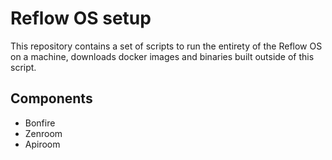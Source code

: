 # Reflow OS setup

This repository contains a set of scripts to run the entirety of the Reflow OS on a machine, downloads docker images and binaries built outside of this script.

## Components

- Bonfire
- Zenroom
- Apiroom


